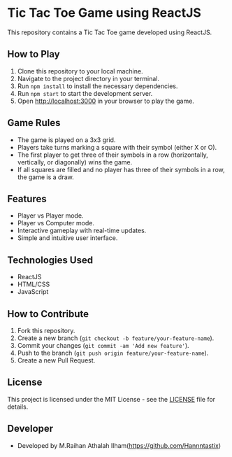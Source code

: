# Tic Tac Toe Game using ReactJS

This repository contains a Tic Tac Toe game developed using ReactJS.

## How to Play

1. Clone this repository to your local machine.
2. Navigate to the project directory in your terminal.
3. Run `npm install` to install the necessary dependencies.
4. Run `npm start` to start the development server.
5. Open [http://localhost:3000](http://localhost:3000) in your browser to play the game.

## Game Rules

- The game is played on a 3x3 grid.
- Players take turns marking a square with their symbol (either X or O).
- The first player to get three of their symbols in a row (horizontally, vertically, or diagonally) wins the game.
- If all squares are filled and no player has three of their symbols in a row, the game is a draw.

## Features

- Player vs Player mode.
- Player vs Computer mode.
- Interactive gameplay with real-time updates.
- Simple and intuitive user interface.

## Technologies Used

- ReactJS
- HTML/CSS
- JavaScript

## How to Contribute

1. Fork this repository.
2. Create a new branch (`git checkout -b feature/your-feature-name`).
3. Commit your changes (`git commit -am 'Add new feature'`).
4. Push to the branch (`git push origin feature/your-feature-name`).
5. Create a new Pull Request.

## License

This project is licensed under the MIT License - see the [LICENSE](LICENSE) file for details.

## Developer

- Developed by M.Raihan Athalah Ilham(https://github.com/Hannntastix)
